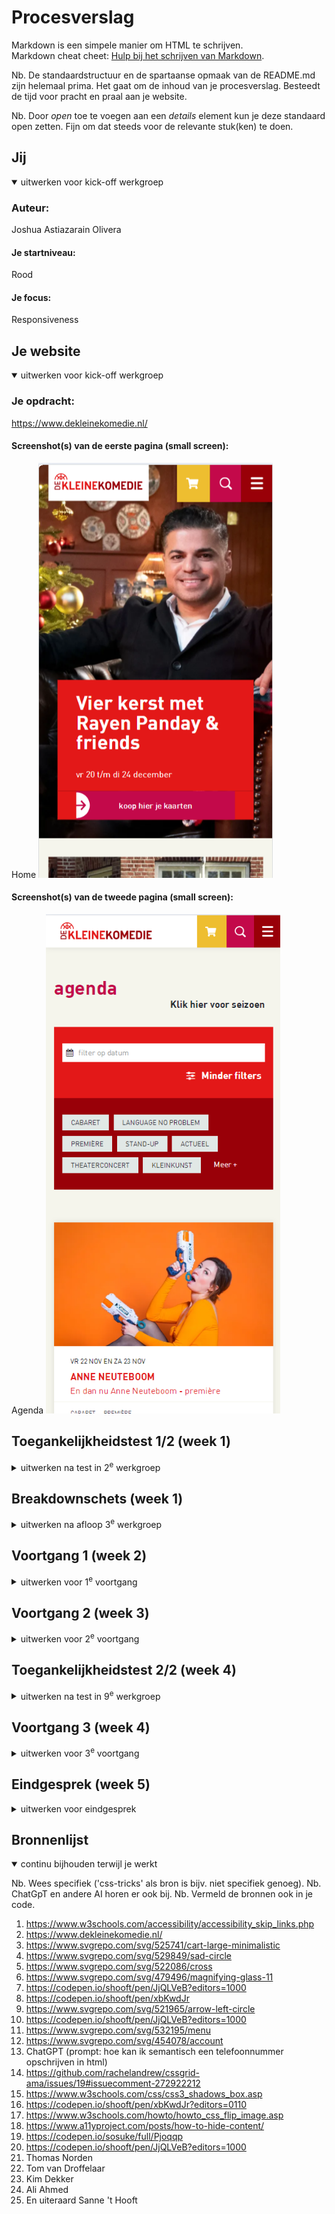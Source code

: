 # Procesverslag

Markdown is een simpele manier om HTML te schrijven.  
Markdown cheat cheet: [Hulp bij het schrijven van Markdown](https://github.com/adam-p/markdown-here/wiki/Markdown-Cheatsheet).

Nb. De standaardstructuur en de spartaanse opmaak van de README.md zijn helemaal prima. Het gaat om de inhoud van je procesverslag. Besteedt de tijd voor pracht en praal aan je website.

Nb. Door _open_ toe te voegen aan een _details_ element kun je deze standaard open zetten. Fijn om dat steeds voor de relevante stuk(ken) te doen.

## Jij

<details open>
  <summary>uitwerken voor kick-off werkgroep</summary>

### Auteur:

Joshua Astiazarain Olivera

#### Je startniveau:

Rood

#### Je focus:

Responsiveness

</details>

## Je website

<details open>
  <summary>uitwerken voor kick-off werkgroep</summary>

### Je opdracht:

https://www.dekleinekomedie.nl/

#### Screenshot(s) van de eerste pagina (small screen):

Home
<img src="readme-images/home_kleinekomedie.png" width="375px" alt="Homepagina Kleine Komedie">

#### Screenshot(s) van de tweede pagina (small screen):

Agenda
<img src="readme-images/agenda_kleinekomedie.png" width="375px" alt="Agendapagina Kleine Komedie">

</details>

## Toegankelijkheidstest 1/2 (week 1)

<details>
  <summary>uitwerken na test in 2<sup>e</sup> werkgroep</summary>

### Bevindingen

Lijst met je bevindingen die in de test naar voren kwamen:

- Images worden volledig overgeslagen
- Alleen de links worden gelezen
- Broodteksten binnen een card worden overgeslagen
- Op verschillende plekken staan errors in de code
- De website draait niet mee als de telefoon 180 graden wordt gedraaid
- De interactieve elementen staan te dicht op elkaar
- Voor de shows wordt geen list gebruikt
- Afbeeldingen bevatten geen alt-tekst
- Er wordt alleen href voor links gebruikt (geen a)
- Button element wordt niet gebruikt
- Niet duidelijk dat een nieuwe pagina wordt geopend met screenreader
- Dark mode wordt niet ondersteund

</details>

## Breakdownschets (week 1)

<details>
  <summary>uitwerken na afloop 3<sup>e</sup> werkgroep</summary>

### de hele pagina:

  <img src="readme-images/breakdownschets_home.jpg" width="375px" alt="breakdown van de hele pagina">

### dynamisch deel (filter):

  <img src="readme-images/breakdownschets_filter.jpg" width="375px" alt="breakdown van filter, agendapagina">

</details>

## Voortgang 1 (week 2)

<details>
  <summary>uitwerken voor 1<sup>e</sup> voortgang</summary>

### Stand van zaken

hier dit ging goed & dit was lastig (neem ook screenshots op van delen van je website en code)
Goed:

- Breakdownschets homepagina vertalen naar HTML
- Korte opdrachten in de les

Lastig:

- Breakdownschets filter --> welke elementen worden voor wat gebruikt?
- Verschillen flexbox en grid en het toepassen hiervan
- Toegankelijkheid checken bij de originele website

### Agenda voor meeting

samen met je groepje opstellen

| Joshua                                                            | Julian                                                                                                                 | Alycia             |
| ----------------------------------------------------------------- | ---------------------------------------------------------------------------------------------------------------------- | ------------------ |
| Wanneer nieuwe section, wanneer past het gewoon binnen de parent? | Wanneer grid en wanneer flexbox?                                                                                       | Tekst op een image |
| Tekst selecteren met toetsenbord (tab of iets anders?)            | Wat wordt er precies verwacht van ons qua toegankelijkheid? Verwijst naar toegankelijkheids blad van week vorige week. |                    |
| Wanneer grid, wanneer flexbox?                                    | Het minimale aantal van 3 CSS files.                                                                                   |                    |
| Breakdownschets                                                   | Functies binnen de website? (Surface plane)                                                                            |                    |

### Verslag van meeting

hier na afloop snel de uitkomsten van de meeting vastleggen

- Flexbox - Grid --> Flexbox voor algemenere layout, grid voor specifiekere layout
- Tekst selecteren --> met semantische HTML komt dat automatisch goed
- Main css --> styling tekst, nav, basic styling
- light & dark mode toevoegen
- Image gebruiken voor logo en dan onzichtbare h1
- met comments onderdelen aangeven
- a met img erin bij social media

</details>

## Voortgang 2 (week 3)

<details>
  <summary>uitwerken voor 2<sup>e</sup> voortgang</summary>

### Stand van zaken

hier dit ging goed & dit was lastig (neem ook screenshots op van delen van je website en code)
Lastig:

- het toevoegen van fonts

goed:

- opzet maken met css

### Agenda voor meeting

samen met je groepje opstellen

| Joshua                                                                        | Julian                                                           | Joost                 |
| ----------------------------------------------------------------------------- | ---------------------------------------------------------------- | --------------------- |
| Fonts (hoe toe te voegen vanuit file, mag ook vanuit adobe fonts ook met js?) | Welke vorm van afbeeldingen zijn het beste voor toegankelijkheid | tekst op afbeeldingen |
| iconen die geen images zijn                                                   | ...                                                              | grid                  |
| image uit de section achter elementen van de header                           | ...                                                              | ...                   |
| viewport issues                                                               | ...                                                              | ...                   |

### Verslag van meeting

hier na afloop snel de uitkomsten van de meeting vastleggen

- in algemene stylesheet --> max-width 100% image zodat hij niet groter dan de container wordt
- display block voor geen witruimte tussen de twee items
- object-fit:cover + height en width 100%
- vw ipv fr
- ch = max karakters op een zin.
- clamp() voor meeschalen tekst

</details>

## Toegankelijkheidstest 2/2 (week 4)

<details>
  <summary>uitwerken na test in 9<sup>e</sup> werkgroep</summary>

### Bevindingen

Lijst met je bevindingen die in de test naar voren kwamen (geef ook aan wat er verbeterd is):
Dingen die zijn verbetererd:

- Genoeg ruimte gelaten tussen interactieve elementen
- List items toegevoegd
- Alt-teksten bij img's toegevoegd
- a elementen toegevoegd bij links
- Skip link toegevoegd om de header over te slaan
- Achtergrond aan de onleesbare teksten toegevoegd zodat het nu wel leesbaar is

Ruimte voor verbetering:

- ondersteuning dark mode

</details>

## Voortgang 3 (week 4)

<details>
  <summary>uitwerken voor 3<sup>e</sup> voortgang</summary>

### Stand van zaken

hier dit ging goed & dit was lastig (neem ook screenshots op van delen van je website en code)

Dit ging moeilijk: Hamburgermenu
<img src="readme-images/hamburgerfout1.png" width="375px" alt="foto van layout van de hamburgerpagina">
<img src="readme-images/hamburgerfout2.png" width="375px" alt="foto van code van hamburger">
<img src="readme-images/hamburgerfout3.png" width="375px" alt="foto van grid layout">

### Agenda voor meeting

samen met je groepje opstellen

| Joshua                   | Julian        | Mo  |
| ------------------------ | ------------- | --- |
| support section          | hamburgermenu |     |
| tot hoe groot responsive |               |     |
| hamburgermenu            |               |     |
| carousel                 |               |     |

### Verslag van meeting

hier na afloop snel de uitkomsten van de meeting vastleggen

- div mogen wel voor pure opmaak
- max-content op row
- Buttons in alle states opmaken

</details>

## Eindgesprek (week 5)

<details>
  <summary>uitwerken voor eindgesprek</summary>

### Je uitkomst - karakteristiek screenshots:

  <img src="readme-images/header_eigen.png" width="375px" alt="uitkomst opdracht 1">

### Dit ging goed/Heb ik geleerd:

Wat er goed ging was het in elkaar zetten van de navigatiebalk, met bijbehorende elementen.
Dit was ook het onderdeel met Javascript waar ik tegenop zag, maar dit is me uiteindelijk goed afgegaan.

  <img src="readme-images/nav_eigen.png" width="375px" alt="top">

### Dit was lastig/Is niet gelukt:

Het carousel-element heb ik veel tijd aan besteed, en werkt nog steeds niet volledig zoals ik zou willen. Je kan er nog steeds ook met je trackpad doorheen scrollen en hij scrollt door te veel artikelen tegelijkertijd. Toch werkt hij goed genoeg en heb ik ook hier met Javascript gewerkt.

  <img src="readme-images/carousel_eigen.png" width="375px" alt="bummer">
</details>

## Bronnenlijst

<details open>
  <summary>continu bijhouden terwijl je werkt</summary>

Nb. Wees specifiek ('css-tricks' als bron is bijv. niet specifiek genoeg).
Nb. ChatGpT en andere AI horen er ook bij.
Nb. Vermeld de bronnen ook in je code.

1. https://www.w3schools.com/accessibility/accessibility_skip_links.php
2. https://www.dekleinekomedie.nl/
3. https://www.svgrepo.com/svg/525741/cart-large-minimalistic
4. https://www.svgrepo.com/svg/529849/sad-circle
5. https://www.svgrepo.com/svg/522086/cross
6. https://www.svgrepo.com/svg/479496/magnifying-glass-11
7. https://codepen.io/shooft/pen/JjQLVeB?editors=1000
8. https://codepen.io/shooft/pen/xbKwdJr
9. https://www.svgrepo.com/svg/521965/arrow-left-circle
10. https://codepen.io/shooft/pen/JjQLVeB?editors=1000
11. https://www.svgrepo.com/svg/532195/menu
12. https://www.svgrepo.com/svg/454078/account
13. ChatGPT (prompt: hoe kan ik semantisch een telefoonnummer opschrijven in html)
14. https://github.com/rachelandrew/cssgrid-ama/issues/19#issuecomment-272922212
15. https://www.w3schools.com/css/css3_shadows_box.asp
16. https://codepen.io/shooft/pen/xbKwdJr?editors=0110
17. https://www.w3schools.com/howto/howto_css_flip_image.asp
18. https://www.a11yproject.com/posts/how-to-hide-content/
19. https://codepen.io/sosuke/full/Pjoqqp
20. https://codepen.io/shooft/pen/JjQLVeB?editors=1000
21. Thomas Norden
22. Tom van Droffelaar
23. Kim Dekker
24. Ali Ahmed
25. En uiteraard Sanne 't Hooft

</details>
